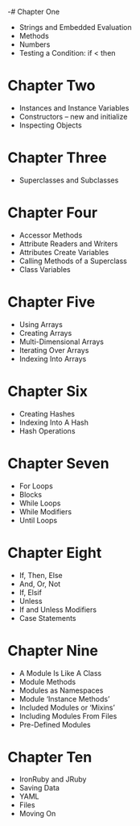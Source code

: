 ﻿-# Chapter One 
* Strings and Embedded Evaluation 
* Methods 
* Numbers 
* Testing a Condition: if < then 
# Chapter Two 
* Instances and Instance Variables 
* Constructors – new and initialize 
* Inspecting Objects 
# Chapter Three
* Superclasses and Subclasses 
# Chapter Four 
* Accessor Methods 
* Attribute Readers and Writers 
* Attributes Create Variables 
* Calling Methods of a Superclass 
* Class Variables 
# Chapter Five 
* Using Arrays 
* Creating Arrays 
* Multi-Dimensional Arrays 
* Iterating Over Arrays 
* Indexing Into Arrays 
# Chapter Six 
* Creating Hashes 
* Indexing Into A Hash 
* Hash Operations 
# Chapter Seven 
* For Loops 
* Blocks 
* While Loops 
* While Modifiers 
* Until Loops 
# Chapter Eight 
* If, Then, Else 
* And, Or, Not 
* If, Elsif 
* Unless 
* If and Unless Modifiers
* Case Statements 
# Chapter Nine 
* A Module Is Like A Class 
* Module Methods 
* Modules as Namespaces 
* Module ‘Instance Methods’ 
* Included Modules or ‘Mixins’ 
* Including Modules From Files 
* Pre-Defined Modules 
# Chapter Ten 
* IronRuby and JRuby 
* Saving Data 
* YAML 
* Files 
* Moving On